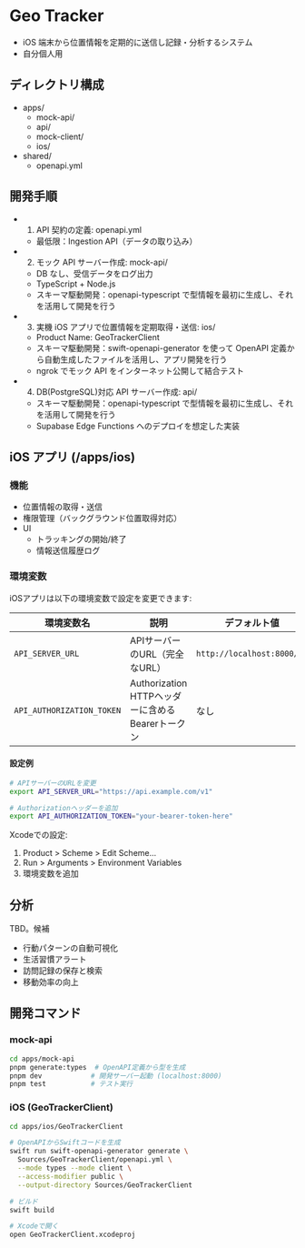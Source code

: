 # Geo Tracker

- iOS 端末から位置情報を定期的に送信し記録・分析するシステム
- 自分個人用

## ディレクトリ構成

- apps/
  - mock-api/
  - api/
  - mock-client/
  - ios/
- shared/
  - openapi.yml

## 開発手順

- 1. API 契約の定義: openapi.yml
  - 最低限：Ingestion API（データの取り込み）
- 2. モック API サーバー作成: mock-api/
  - DB なし、受信データをログ出力
  - TypeScript + Node.js
  - スキーマ駆動開発：openapi-typescript で型情報を最初に生成し、それを活用して開発を行う
- 3. 実機 iOS アプリで位置情報を定期取得・送信: ios/
  - Product Name: GeoTrackerClient
  - スキーマ駆動開発：swift-openapi-generator を使って OpenAPI 定義から自動生成したファイルを活用し、アプリ開発を行う
  - ngrok でモック API をインターネット公開して結合テスト
- 4. DB(PostgreSQL)対応 API サーバー作成: api/
  - スキーマ駆動開発：openapi-typescript で型情報を最初に生成し、それを活用して開発を行う
  - Supabase Edge Functions へのデプロイを想定した実装

## iOS アプリ (/apps/ios)

### 機能

- 位置情報の取得・送信
- 権限管理（バックグラウンド位置取得対応）
- UI
  - トラッキングの開始/終了
  - 情報送信履歴ログ

### 環境変数

iOSアプリは以下の環境変数で設定を変更できます:

| 環境変数名 | 説明 | デフォルト値 |
|------------|------|------------|
| `API_SERVER_URL` | APIサーバーのURL（完全なURL） | `http://localhost:8000/v1` |
| `API_AUTHORIZATION_TOKEN` | Authorization HTTPヘッダーに含めるBearerトークン | なし |

#### 設定例

```bash
# APIサーバーのURLを変更
export API_SERVER_URL="https://api.example.com/v1"

# Authorizationヘッダーを追加
export API_AUTHORIZATION_TOKEN="your-bearer-token-here"
```

Xcodeでの設定:
1. Product > Scheme > Edit Scheme...
2. Run > Arguments > Environment Variables
3. 環境変数を追加

## 分析

TBD。候補

- 行動パターンの自動可視化
- 生活習慣アラート
- 訪問記録の保存と検索
- 移動効率の向上

## 開発コマンド

### mock-api

```bash
cd apps/mock-api
pnpm generate:types  # OpenAPI定義から型を生成
pnpm dev            # 開発サーバー起動 (localhost:8000)
pnpm test           # テスト実行
```

### iOS (GeoTrackerClient)

```bash
cd apps/ios/GeoTrackerClient

# OpenAPIからSwiftコードを生成
swift run swift-openapi-generator generate \
  Sources/GeoTrackerClient/openapi.yml \
  --mode types --mode client \
  --access-modifier public \
  --output-directory Sources/GeoTrackerClient

# ビルド
swift build

# Xcodeで開く
open GeoTrackerClient.xcodeproj
```

